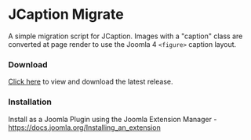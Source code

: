 # JCaption Migrate

A simple migration script for JCaption. Images with a "caption" class are converted at page render to use the Joomla 4 ```<figure>``` caption layout.

### Download
[Click here](https://github.com/widgetfactory/jcaption-migrate/releases) to view and download the latest release.

### Installation

Install as a Joomla Plugin using the Joomla Extension Manager - https://docs.joomla.org/Installing_an_extension
